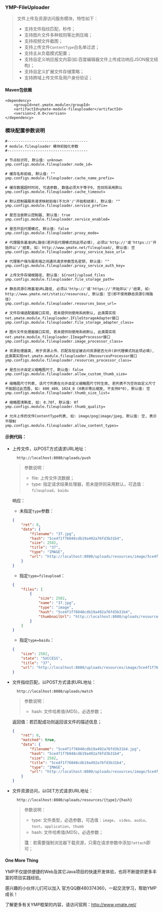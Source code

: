 ### YMP-FileUploader

> 文件上传及资源访问服务模块，特性如下：
> 
> - 支持文件指纹匹配，秒传；
> - 支持图片文件多种规则等比例压缩；
> - 支持视频文件截图；
> - 支持上传文件`ContentType`白名单过滤；
> - 支持主从负载模式配置；
> - 支持自定义响应报文内容(如:百度编辑器文件上传成功响应JSON报文结构)；
> - 支持自定义扩展文件存储策略；
> - 支持跨域上传文件及用户身份验证；

#### Maven包依赖

    <dependency>
        <groupId>net.ymate.module</groupId>
        <artifactId>ymate-module-fileuploader</artifactId>
        <version>2.0.0</version>
    </dependency>

### 模块配置参数说明

    #-------------------------------------
    # module.fileuploader 模块初始化参数
    #-------------------------------------
    
    # 节点标识符, 默认值: unknown
    ymp.configs.module.fileuploader.node_id=
    
    # 缓存名称前缀, 默认值: ""
    ymp.configs.module.fileuploader.cache_name_prefix=
    
    # 缓存数据超时时间, 可选参数, 数值必须大于等于0, 否则将采用默认
    ymp.configs.module.fileuploader.cache_timeout=
    
    # 默认控制器服务请求映射前缀(不允许'/'开始和结束), 默认值: ""
    ymp.configs.module.fileuploader.service_prefix=
    
    # 是否注册默认控制器, 默认值: true
    ymp.configs.module.fileuploader.service_enabled=
    
    # 是否开启代理模式, 默认值: false
    ymp.configs.module.fileuploader.proxy_mode=
    
    # 代理服务基准URL路径(若开启代理模式则此项必填), 必须以'http://'或'https://'开始并以'/'结束, 如: http://www.ymate.net/fileupload/, 默认值: 空
    ymp.configs.module.fileuploader.proxy_service_base_url=
    
    # 代理客户端与服务端之间通讯请求参数签名密钥, 默认值: ""
    ymp.configs.module.fileuploader.proxy_service_auth_key=
    
    # 上传文件存储根路径, 默认值: ${root}/upload_files
    ymp.configs.module.fileuploader.file_storage_path=
    
    # 静态资源引用基准URL路径, 必须以'http://'或'https://'开始并以'/'结束, 如: http://www.ymate.net/static/resources/, 默认值: 空(即不使用静态资源引用路径)
    ymp.configs.module.fileuploader.resources_base_url=
    
    # 文件存储适配器接口实现, 若未提供则使用系统默认, 此类需实现net.ymate.module.fileuploader.IFileStorageAdapter接口
    ymp.configs.module.fileuploader.file_storage_adapter_class=
    
    # 图片文件处理器接口实现, 若未提供则使用系统默认, 此类需实现net.ymate.module.fileuploader.IImageProcessor接口
    ymp.configs.module.fileuploader.image_processor_class=
    
    # 资源处理器类, 用于资源上传、匹配及验证被访问资源是否允许(非代理模式则此项必填), 此类需实现net.ymate.module.fileuploader.IResourcesProcessor接口
    ymp.configs.module.fileuploader.resources_processor_class=
    
    # 是否允许自定义缩略图尺寸, 默认值: false
    ymp.configs.module.fileuploader.allow_custom_thumb_size=
    
    # 缩略图尺寸列表, 该尺寸列表在允许自定义缩略图尺寸时生效, 若列表不为空则自定义尺寸不能超过此范围, 如: 600_480、1024_0 (0表示等比缩放, 不支持0*0), 默认值: 空
    ymp.configs.module.fileuploader.thumb_size_list=
    
    # 缩略图清晰度, 如: 0.70f, 默认值: 0f
    ymp.configs.module.fileuploader.thumb_quality=
    
    # 允许上传的文件ContentType列表, 如: image/png|image/jpeg, 默认值: 空, 表示不限制
    ymp.configs.module.fileuploader.allow_content_types=

#### 示例代码：

- 上传文件，以POST方式请求URL地址：

        http://localhost:8080/uploads/push
    
    > 参数说明：
    >
    > - file: 上传文件流数据；
    > - type: 指定请求结果处理器，若未提供则采用默认，可选值：`fileupload`、`baidu` 
    
    响应：
    
    - 未指定`type`参数：
    
    ```json
    {
        "ret": 0,
        "data": {
            "filename": "37.jpg",
            "hash": "5ce4f1f76048cdb19a492a76fd3b31b4",
            "size": 2582,
            "title": "37",
            "type": "IMAGE",
            "url": "http://localhost:8080/uploads/resources/image/5ce4f1f76048cdb19a492a76fd3b31b4"
        }
    }
    ```
    
    - 指定`type=fileupload`：
    
    ```json
    {
        "files": [
            {
                "size": 2582,
                "name": "37.jpg",
                "type": "image",
                "hash": "5ce4f1f76048cdb19a492a76fd3b31b4",
                "thumbnailUrl": "http://localhost:8080/uploads/resources/image/5ce4f1f76048cdb19a492a76fd3b31b4"
            }
        ]
    }
    ```
    
    - 指定`type=baidu`：
    
    ```json
    {
        "size": 2582,
        "state": "SUCCESS",
        "title": "37",
        "url": "http://localhost:8080/uploads/resources/image/5ce4f1f76048cdb19a492a76fd3b31b4"
    }
    ```

- 文件指纹匹配，以POST方式请求URL地址：

        http://localhost:8080/uploads/match
    
    > 参数说明：
    >
    > - hash: 文件哈希值(MD5)，必选参数；
    
    返回值：若匹配成功则返回该文件的描述信息；
    
    ```json
    {
        "ret": 0,
        "matched": true,
        "data": {
            "filename": "5ce4f1f76048cdb19a492a76fd3b31b4.jpg",
            "hash": "5ce4f1f76048cdb19a492a76fd3b31b4",
            "size": 2582,
            "title": "5ce4f1f76048cdb19a492a76fd3b31b4",
            "type": "IMAGE",
            "url": "http://localhost:8080/uploads/resources/image/5ce4f1f76048cdb19a492a76fd3b31b4"
        }
    }
    ```

- 文件资源访问，以GET方式请求URL地址：

        http://localhost:8080/uploads/resources/{type}/{hash}

    > 参数说明：
    >
    > - type: 文件类型，必选参数，可选值：`image`、 `video`、`audio`、`text`、`application`、`thumb`
    > - hash: 文件哈希值(MD5)，必选参数；
    >
    > **注**：若需要强制浏览器下载资源，只需在请求参数中添加`?attach`即可；

#### One More Thing

YMP不仅提供便捷的Web及其它Java项目的快速开发体验，也将不断提供更多丰富的项目实践经验。

感兴趣的小伙伴儿们可以加入 官方QQ群480374360，一起交流学习，帮助YMP成长！

了解更多有关YMP框架的内容，请访问官网：http://www.ymate.net/